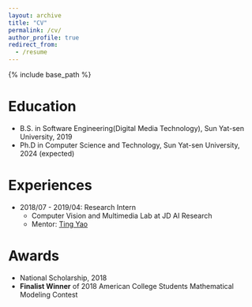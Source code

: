 ```yaml
---
layout: archive
title: "CV"
permalink: /cv/
author_profile: true
redirect_from:
  - /resume
---
```


{% include base_path %}

Education
======
* B.S. in Software Engineering(Digital Media Technology), Sun Yat-sen University, 2019
* Ph.D in Computer Science and Technology, Sun Yat-sen University, 2024 (expected)

Experiences
======
* 2018/07 - 2019/04: Research Intern
  * Computer Vision and Multimedia Lab at JD AI Research
  * Mentor: [Ting Yao](http://tingyao.deepfun.club/)

<!-- Publications
======
  <ul>{% for post in site.publications %}
    {% include archive-single-cv.html %}
  {% endfor %}</ul> -->
  
Awards
======
* National Scholarship, 2018
* **Finalist Winner** of 2018 American College Students Mathematical Modeling Contest

<!-- Talks
======
  <ul>{% for post in site.talks %}
    {% include archive-single-talk-cv.html %}
  {% endfor %}</ul>
  
Teaching
======
  <ul>{% for post in site.teaching %}
    {% include archive-single-cv.html %}
  {% endfor %}</ul>
  
Service and leadership
======
* Currently signed in to 43 different slack teams -->
